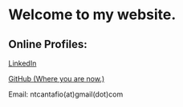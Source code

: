 # Welcome to my website. 

## Online Profiles: 

[LinkedIn](https://www.linkedin.com/in/ntcantafio/)

[GitHub (Where you are now.)](https://nickcanny.github.io/)

Email: ntcantafio(at)gmail(dot)com

